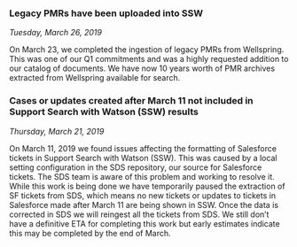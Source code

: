 ### Legacy PMRs have been uploaded into SSW
*Tuesday, March 26, 2019*

On March 23, we completed the ingestion of legacy PMRs from Wellspring. This was one of our Q1 commitments and was a highly requested addition to our catalog of documents. We have now 10 years worth of PMR archives extracted from Wellspring available for search. 

### Cases or updates created after March 11 not included in Support Search with Watson (SSW) results
*Thursday, March 21, 2019*

On March 11, 2019 we found issues affecting the formatting of Salesforce tickets in Support Search with Watson (SSW). This was caused by a local setting configuration in the SDS repository, our source for Salesforce tickets. The SDS team is aware of this problem and working to resolve it. While this work is being done we have temporarily paused the extraction of SF tickets from SDS, which means no new tickets or updates to tickets in Salesforce made after March 11 are being shown in SSW. Once the data is corrected in SDS we will reingest all the tickets from SDS. We still don’t have a definitive ETA for completing this work but early estimates indicate this may be completed by the end of March.

